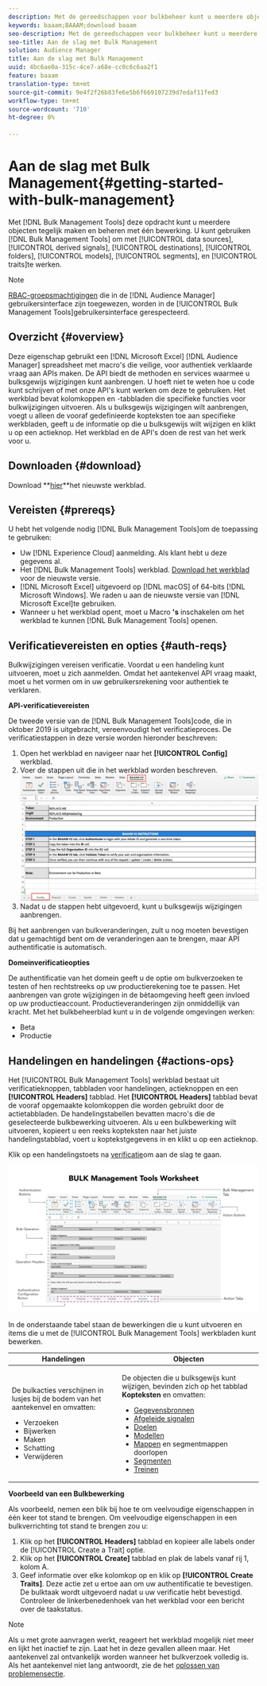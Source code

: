 ```yaml
---
description: Met de gereedschappen voor bulkbeheer kunt u meerdere objecten tegelijk maken en beheren met één bewerking. U kunt Bulk de Hulpmiddelen van het Beheer gebruiken om met gegevensbronnen, afgeleide signalen, bestemmingen, omslagen, segmenten, en trekken te werken.
keywords: baaam;BAAAM;download baaam
seo-description: Met de gereedschappen voor bulkbeheer kunt u meerdere objecten tegelijk maken en beheren met één bewerking. U kunt Bulk de Hulpmiddelen van het Beheer gebruiken om met gegevensbronnen, afgeleide signalen, bestemmingen, omslagen, segmenten, en trekken te werken.
seo-title: Aan de slag met Bulk Management
solution: Audience Manager
title: Aan de slag met Bulk Management
uuid: 4bc6ae0a-315c-4ce7-a68e-cc0c6c6aa2f1
feature: baaam
translation-type: tm+mt
source-git-commit: 9e4f2f26b83fe6e5b6f669107239d7edaf11fed3
workflow-type: tm+mt
source-wordcount: '710'
ht-degree: 0%

---
```



# Aan de slag met Bulk Management{#getting-started-with-bulk-management}

Met [!DNL Bulk Management Tools] deze opdracht kunt u meerdere objecten tegelijk maken en beheren met één bewerking. U kunt gebruiken [!DNL Bulk Management Tools] om met [!UICONTROL data sources], [!UICONTROL derived signals], [!UICONTROL destinations], [!UICONTROL folders], [!UICONTROL models], [!UICONTROL segments], en [!UICONTROL traits]te werken.

<!-- 

c_bulk_start.xml

 -->

>[!NOTE]
>
>[RBAC-groepsmachtigingen](../../features/administration/administration-overview.md) die in de [!DNL Audience Manager] gebruikersinterface zijn toegewezen, worden in de [!UICONTROL Bulk Management Tools]gebruikersinterface gerespecteerd.

## Overzicht {#overview}

Deze eigenschap gebruikt een [!DNL Microsoft Excel] [!DNL Audience Manager] spreadsheet met macro&#39;s die veilige, voor authentiek verklaarde vraag aan APIs maken. De API biedt de methoden en services waarmee u bulksgewijs wijzigingen kunt aanbrengen. U hoeft niet te weten hoe u code kunt schrijven of met onze API&#39;s kunt werken om deze te gebruiken. Het werkblad bevat kolomkoppen en -tabbladen die specifieke functies voor bulkwijzigingen uitvoeren. Als u bulksgewijs wijzigingen wilt aanbrengen, voegt u alleen de vooraf gedefinieerde kopteksten toe aan specifieke werkbladen, geeft u de informatie op die u bulksgewijs wilt wijzigen en klikt u op een actieknop. Het werkblad en de API&#39;s doen de rest van het werk voor u.

## Downloaden {#download}

Download **[hier](assets/BAAAM_V2_20200502.xlsm)**het nieuwste werkblad.

## Vereisten {#prereqs}

U hebt het volgende nodig [!DNL Bulk Management Tools]om de toepassing te gebruiken:

* Uw [!DNL Experience Cloud] aanmelding. Als klant hebt u deze gegevens al.
* Het [!DNL Bulk Management Tools] werkblad. [Download het werkblad](assets/BAAAM_V2_20200502.xlsm) voor de nieuwste versie.
* [!DNL Microsoft Excel] uitgevoerd op [!DNL macOS] of 64-bits [!DNL Microsoft Windows]. We raden u aan de nieuwste versie van [!DNL Microsoft Excel]te gebruiken.
* Wanneer u het werkblad opent, moet u Macro **&#39;s** inschakelen om het werkblad te kunnen [!DNL Bulk Management Tools] openen.

## Verificatievereisten en opties {#auth-reqs}

Bulkwijzigingen vereisen verificatie. Voordat u een handeling kunt uitvoeren, moet u zich aanmelden. Omdat het aantekenvel API vraag maakt, moet u het vormen om in uw gebruikersrekening voor authentiek te verklaren.

**API-verificatievereisten**

De tweede versie van de [!DNL Bulk Management Tools]code, die in oktober 2019 is uitgebracht, vereenvoudigt het verificatieproces. De verificatiestappen in deze versie worden hieronder beschreven:

1. Open het werkblad en navigeer naar het **[!UICONTROL Config]** werkblad.
2. Voer de stappen uit die in het werkblad worden beschreven.
   ![](assets/baaam-authentication.png)
3. Nadat u de stappen hebt uitgevoerd, kunt u bulksgewijs wijzigingen aanbrengen.

Bij het aanbrengen van bulkveranderingen, zult u nog moeten bevestigen dat u gemachtigd bent om de veranderingen aan te brengen, maar API authentificatie is automatisch.

**Domeinverificatieopties**

De authentificatie van het domein geeft u de optie om bulkverzoeken te testen of hen rechtstreeks op uw productierekening toe te passen. Het aanbrengen van grote wijzigingen in de bètaomgeving heeft geen invloed op uw productieaccount. Productieveranderingen zijn onmiddellijk van kracht. Met het bulkbeheerblad kunt u in de volgende omgevingen werken:

* Beta
* Productie

## Handelingen en handelingen {#actions-ops}

Het [!UICONTROL Bulk Management Tools] werkblad bestaat uit verificatieknoppen, tabbladen voor handelingen, actieknoppen en een **[!UICONTROL Headers]** tabblad. Het **[!UICONTROL Headers]** tabblad bevat de vooraf opgemaakte kolomkoppen die worden gebruikt door de actietabbladen. De handelingstabellen bevatten macro&#39;s die de geselecteerde bulkbewerking uitvoeren. Als u een bulkbewerking wilt uitvoeren, kopieert u een reeks kopteksten naar het juiste handelingstabblad, voert u koptekstgegevens in en klikt u op een actieknop.

Klik op een handelingstoets na [verificatie](#auth-reqs)om aan de slag te gaan.

![](assets/baaam-worksheet.png)

In de onderstaande tabel staan de bewerkingen die u kunt uitvoeren en items die u met de [!UICONTROL Bulk Management Tools] werkbladen kunt bewerken.

<table id="table_B9B3E09B692E42BAA52FB32C18B00709"> 
 <thead> 
  <tr> 
   <th colname="col1" class="entry"> Handelingen </th> 
   <th colname="col2" class="entry"> Objecten </th> 
  </tr> 
 </thead>
 <tbody> 
  <tr> 
   <td colname="col1"> <p>De bulkacties verschijnen in lusjes bij de bodem van het aantekenvel en omvatten: </p> <p> 
     <ul id="ul_49F46B9E00C045D29E40258EB7BDCFBB"> 
      <li id="li_193C41EA19EF4D738FBA037D2BF9B05C">Verzoeken </li> 
      <li id="li_5BE2E13D839F4958AAA5C01B7EFC5096">Bijwerken </li> 
      <li id="li_4CCCC739795945DF8C89787F9A67EB88">Maken </li> 
      <li id="li_C7D36D2BDF0448CEAF3A5EABE41038E8">Schatting </li> 
      <li id="li_07A3E94326124A3092362D9896EB7732">Verwijderen </li> 
     </ul> </p> </td> 
   <td colname="col2"> <p>De objecten die u bulksgewijs kunt wijzigen, bevinden zich op het tabblad <b><span class="uicontrol"> Kopteksten</span></b> en omvatten: </p> <p> 
     <ul id="ul_A7A96F2B1B63430B9A1E1184AC5FA8F2"> 
      <li id="li_E3D9E2E190B04BE685337AC6140C371C"> <a href="../../features/datasources-list-and-settings.md#data-sources-list-and-settings"> Gegevensbronnen</a> </li> 
      <li id="li_B645385E40684FA28770913EAF18CB2C"> <a href="../../features/derived-signals.md"> Afgeleide signalen</a> </li> 
      <li id="li_9059F8C4A41A410899BDEFC76D3F5949"> <a href="../../features/destinations/destinations.md"> Doelen</a> </li> 
      <li> <a href="../../features/algorithmic-models/understanding-models.md"> Modellen</a> </li> 
      <li id="li_BB5A445150754E53AA38C78461326932"> <a href="../../features/traits/trait-storage.md#trait-storage"> Mappen</a> en segmentmappen doorlopen </li> 
      <li id="li_7A27DBF64E0945CF8AE8C96E8C6EDA09"> <a href="../../features/segments/segments-purpose.md"> Segmenten</a> </li> 
      <li id="li_A4640A34930040DEA8555EAF0AE2A702"> <a href="../../features/traits/trait-details-page.md"> Treinen</a> </li> 
     </ul> </p> </td> 
  </tr> 
 </tbody> 
</table>

**Voorbeeld van een Bulkbewerking**

Als voorbeeld, nemen een blik bij hoe te om veelvoudige eigenschappen in één keer tot stand te brengen. Om veelvoudige eigenschappen in een bulkverrichting tot stand te brengen zou u:

1. Klik op het **[!UICONTROL Headers]** tabblad en kopieer alle labels onder de [!UICONTROL Create a Trait] optie.
2. Klik op het **[!UICONTROL Create]** tabblad en plak de labels vanaf rij 1, kolom A.
3. Geef informatie over elke kolomkop op en klik op **[!UICONTROL Create Traits]**. Deze actie zet u ertoe aan om uw authentificatie te bevestigen. De bulktaak wordt uitgevoerd nadat u uw verificatie hebt bevestigd. Controleer de linkerbenedenhoek van het werkblad voor een bericht over de taakstatus.


>[!NOTE]
>
>Als u met grote aanvragen werkt, reageert het werkblad mogelijk niet meer en lijkt het inactief te zijn. Laat het in deze gevallen alleen maar. Het aantekenvel zal ontvankelijk worden wanneer het bulkverzoek volledig is. Als het aantekenvel niet lang antwoordt, zie de het [oplossen van problemensectie](../../reference/bulk-management-tools/bulk-troubleshooting.md).

